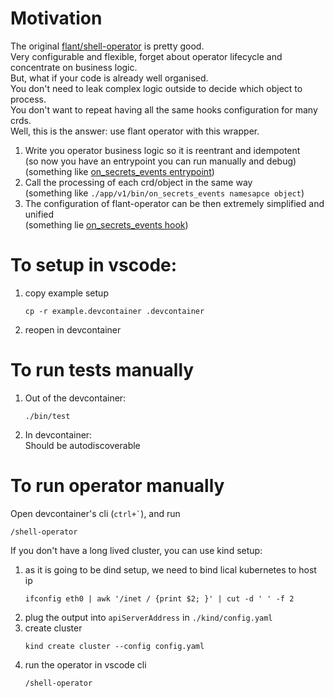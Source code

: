 # Motivation
The original [flant/shell-operator](https://github.com/flant/shell-operator) is pretty good.  
Very configurable and flexible, forget about operator lifecycle and concentrate on business logic.  
But, what if your code is already well organised.  
You don't need to leak complex logic outside to decide which object to process.  
You don't want to repeat having all the same hooks configuration for many crds.  
Well, this is the answer: use flant operator with this wrapper.

1. Write you operator business logic so it is reentrant and idempotent  
    (so now you have an entrypoint you can run manually and debug)  
    (something like [on_secrets_events entrypoint](./app/v1/bin/on_secrets_events))
2. Call the processing of each crd/object in the same way  
    (something like `./app/v1/bin/on_secrets_events namesapce object`)
3. The configuration of flant-operator can be then extremely simplified and unified  
    (something lie [on_secrets_events hook](./app/hooks/bin/on_secrets_events))

# To setup in vscode:

1. copy example setup
    ```
    cp -r example.devcontainer .devcontainer
    ```
2. reopen in devcontainer

# To run tests manually

1. Out of the devcontainer:
    ```
    ./bin/test
    ```
2. In devcontainer:  
    Should be autodiscoverable


# To run operator manually
Open devcontainer's cli (`` ctrl+` ``), and run
```
/shell-operator
```
If you don't have a long lived cluster, you can use kind setup:
1. as it is going to be dind setup, we need to bind lical kubernetes to host ip
    ```
    ifconfig eth0 | awk '/inet / {print $2; }' | cut -d ' ' -f 2
    ```
2. plug the output into `apiServerAddress` in `./kind/config.yaml`
3. create cluster
    ```
    kind create cluster --config config.yaml
    ```
4. run the operator in vscode cli
    ```
    /shell-operator
    ```